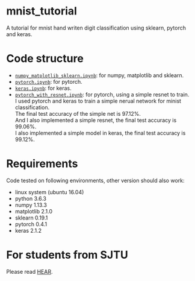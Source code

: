 # mnist_tutorial
A tutorial for mnist hand writen digit classification using sklearn, pytorch and keras.

# Code structure
* [`numpy_matplotlib_sklearn.ipynb`](numpy_matplotlib_sklearn.ipynb): for numpy, matplotlib and sklearn.
* [`pytorch.ipynb`](pytorch.ipynb): for pytorch.
* [`keras.ipynb`](keras.ipynb): for keras.  
* [`pytorch_with_resnet.ipynb`](pytorch_with_resnet.ipynb):  for pytorch, using a simple resnet to train.  
I used pytorch and keras to train a simple nerual network for minist classification.  
The final test accuracy of the simple net is 97.12%.  
And I also implemented a simple resnet, the final test accuracy is 99.06%.  
I also implemented a simple model in keras, the final test accuracy is 99.12%.

# Requirements
Code tested on following environments, other version should also work:
* linux system (ubuntu 16.04) 
* python 3.6.3
* numpy 1.13.3
* matplotlib 2.1.0
* sklearn 0.19.1
* pytorch 0.4.1
* keras 2.1.2

# For students from SJTU
Please read [HEAR](EE369.md).

